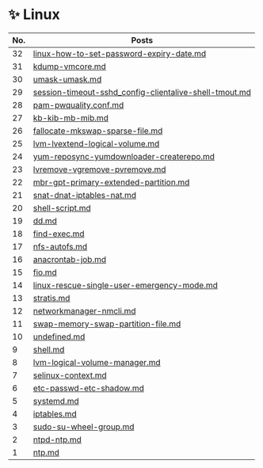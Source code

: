 # ✨ Linux

<table><thead><tr><th>No.</th><th data-type="content-ref">Posts</th></tr></thead><tbody><tr><td>32</td><td><a href="linux-how-to-set-password-expiry-date.md">linux-how-to-set-password-expiry-date.md</a></td></tr><tr><td>31</td><td><a href="kdump-vmcore.md">kdump-vmcore.md</a></td></tr><tr><td>30</td><td><a href="umask-umask.md">umask-umask.md</a></td></tr><tr><td>29</td><td><a href="session-timeout-sshd_config-clientalive-shell-tmout.md">session-timeout-sshd_config-clientalive-shell-tmout.md</a></td></tr><tr><td>28</td><td><a href="pam-pwquality.conf.md">pam-pwquality.conf.md</a></td></tr><tr><td>27</td><td><a href="kb-kib-mb-mib.md">kb-kib-mb-mib.md</a></td></tr><tr><td>26</td><td><a href="fallocate-mkswap-sparse-file.md">fallocate-mkswap-sparse-file.md</a></td></tr><tr><td>25</td><td><a href="lvm-lvextend-logical-volume.md">lvm-lvextend-logical-volume.md</a></td></tr><tr><td>24</td><td><a href="yum-reposync-yumdownloader-createrepo.md">yum-reposync-yumdownloader-createrepo.md</a></td></tr><tr><td>23</td><td><a href="lvremove-vgremove-pvremove.md">lvremove-vgremove-pvremove.md</a></td></tr><tr><td>22</td><td><a href="mbr-gpt-primary-extended-partition.md">mbr-gpt-primary-extended-partition.md</a></td></tr><tr><td>21</td><td><a href="snat-dnat-iptables-nat.md">snat-dnat-iptables-nat.md</a></td></tr><tr><td>20</td><td><a href="shell-script.md">shell-script.md</a></td></tr><tr><td>19</td><td><a href="dd.md">dd.md</a></td></tr><tr><td>18</td><td><a href="find-exec.md">find-exec.md</a></td></tr><tr><td>17</td><td><a href="nfs-autofs.md">nfs-autofs.md</a></td></tr><tr><td>16</td><td><a href="anacrontab-job.md">anacrontab-job.md</a></td></tr><tr><td>15</td><td><a href="fio.md">fio.md</a></td></tr><tr><td>14</td><td><a href="linux-rescue-single-user-emergency-mode.md">linux-rescue-single-user-emergency-mode.md</a></td></tr><tr><td>13</td><td><a href="stratis.md">stratis.md</a></td></tr><tr><td>12</td><td><a href="networkmanager-nmcli.md">networkmanager-nmcli.md</a></td></tr><tr><td>11</td><td><a href="swap-memory-swap-partition-file.md">swap-memory-swap-partition-file.md</a></td></tr><tr><td>10</td><td><a href="undefined.md">undefined.md</a></td></tr><tr><td>9</td><td><a href="shell.md">shell.md</a></td></tr><tr><td>8</td><td><a href="lvm-logical-volume-manager.md">lvm-logical-volume-manager.md</a></td></tr><tr><td>7</td><td><a href="selinux-context.md">selinux-context.md</a></td></tr><tr><td>6</td><td><a href="etc-passwd-etc-shadow.md">etc-passwd-etc-shadow.md</a></td></tr><tr><td>5</td><td><a href="systemd.md">systemd.md</a></td></tr><tr><td>4</td><td><a href="iptables.md">iptables.md</a></td></tr><tr><td>3</td><td><a href="sudo-su-wheel-group.md">sudo-su-wheel-group.md</a></td></tr><tr><td>2</td><td><a href="ntpd-ntp.md">ntpd-ntp.md</a></td></tr><tr><td>1</td><td><a href="ntp.md">ntp.md</a></td></tr></tbody></table>

